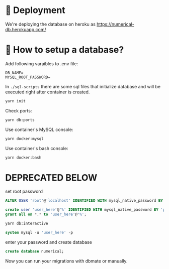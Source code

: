 # 🚛 Deployment

We're deploying the database on heroku as https://numerical-db.herokuapp.com/

# 🔌 How to setup a database?

Add following varaibles to .env file:

```
DB_NAME=
MYSQL_ROOT_PASSWORD=
```

In `./sql-scripts` there are some sql files that initialize database and will be
executed right after container is created.

```sh
yarn init
```

Check ports:

```sh
yarn db:ports
```

Use container's MySQL console:

```sh
yarn docker:mysql
```

Use container's bash console:

```sh
yarn docker:bash
```

# DEPRECATED BELOW

set root password

```sql
ALTER USER 'root'@'localhost' IDENTIFIED WITH mysql_native_password BY 'password_here';
```

```sql
create user 'user_here'@'%' IDENTIFIED WITH mysql_native_password BY 'password_here';
grant all on *.* to 'user_here'@'%';
```

```sh
yarn db:interactive
```

```sql
system mysql -u 'user_here' -p
```

enter your password and create database

```sql
create database numerical;
```

Now you can run your migrations with dbmate or manually.

